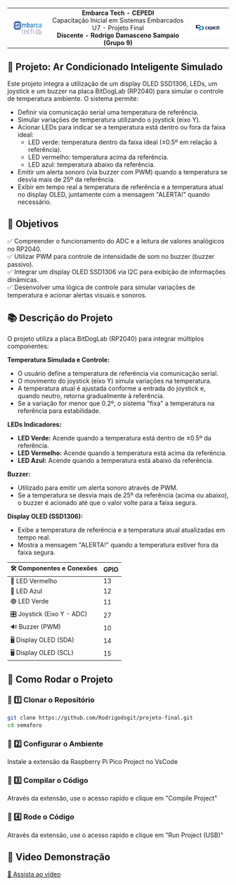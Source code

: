 <table align="center">
  <tr>
    <td><img src="image.png" width="100"></td>
    <td align="center">
      <b>Embarca Tech - CEPEDI</b><br>
      Capacitação Inicial em Sistemas Embarcados<br>
      U7 - Projeto Final<br>
      <b>Discente - Rodrigo Damasceno Sampaio (Grupo 9)</b>
    </td>
    <td><img src="image2.png" width="100"></td>
  </tr>
</table>

## 🌟 Projeto: Ar Condicionado Inteligente Simulado
Este projeto integra a utilização de um display OLED SSD1306, LEDs, um joystick e um buzzer na placa BitDogLab (RP2040) para simular o controle de temperatura ambiente. O sistema permite:

- Definir via comunicação serial uma temperatura de referência.
- Simular variações de temperatura utilizando o joystick (eixo Y).
- Acionar LEDs para indicar se a temperatura está dentro ou fora da faixa ideal:
  - LED verde: temperatura dentro da faixa ideal (±0.5º em relação à referência).
  - LED vermelho: temperatura acima da referência.
  - LED azul: temperatura abaixo da referência.
- Emitir um alerta sonoro (via buzzer com PWM) quando a temperatura se desvia mais de 25º da referência.
- Exibir em tempo real a temperatura de referência e a temperatura atual no display OLED, juntamente com a mensagem "ALERTA!" quando necessário.

## 🎯 Objetivos

✅ Compreender o funcionamento do ADC e a leitura de valores analógicos no RP2040.  
✅ Utilizar PWM para controle de intensidade de som no buzzer (buzzer passivo).  
✅ Integrar um display OLED SSD1306 via I2C para exibição de informações dinâmicas.  
✅ Desenvolver uma lógica de controle para simular variações de temperatura e acionar alertas visuais e sonoros.

## 📚 Descrição do Projeto
O projeto utiliza a placa BitDogLab (RP2040) para integrar múltiplos componentes:

**Temperatura Simulada e Controle:**  
- O usuário define a temperatura de referência via comunicação serial.  
- O movimento do joystick (eixo Y) simula variações na temperatura.  
- A temperatura atual é ajustada conforme a entrada do joystick e, quando neutro, retorna gradualmente à referência.  
- Se a variação for menor que 0.2º, o sistema "fixa" a temperatura na referência para estabilidade.

**LEDs Indicadores:**  
- **LED Verde:** Acende quando a temperatura está dentro de ±0.5º da referência.  
- **LED Vermelho:** Acende quando a temperatura está acima da referência.  
- **LED Azul:** Acende quando a temperatura está abaixo da referência.

**Buzzer:**  
- Utilizado para emitir um alerta sonoro através de PWM.  
- Se a temperatura se desvia mais de 25º da referência (acima ou abaixo), o buzzer é acionado até que o valor volte para a faixa segura.

**Display OLED (SSD1306):**  
- Exibe a temperatura de referência e a temperatura atual atualizadas em tempo real.  
- Mostra a mensagem "ALERTA!" quando a temperatura estiver fora da faixa segura.

| 🛠 Componentes e Conexões              | GPIO        |
|----------------------------------------|-------------|
| 🔴 LED Vermelho                        | 13          |
| 🔵 LED Azul                            | 12          |
| 🟢 LED Verde                           | 11          |
| 🎛 Joystick (Eixo Y - ADC)             | 27          |
| 🔊 Buzzer (PWM)                        | 10          |
| 🖥 Display OLED (SDA)                   | 14          |
| 🖥 Display OLED (SCL)                   | 15          |

## 🚀 Como Rodar o Projeto

### 📌 **1️⃣ Clonar o Repositório**
```bash
git clone https://github.com/Rodrigodsgit/projeto-final.git
cd semaforo
```

### 📌 **2️⃣ Configurar o Ambiente**
Instale a extensão da Raspberry Pi Pico Project no VsCode  

### 📌 3️⃣ Compilar o Código
Através da extensão, use o acesso rapido e clique em "Compile Project"

### 📌 4️⃣ Rode o Código
Através da extensão, use o acesso rapido e clique em "Run Project (USB)"

## 🚀 Video Demonstração


[🎥 Assista ao vídeo](https://youtu.be/3eyLokqe-nU)
